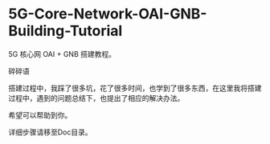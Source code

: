 # 5G-Core-Network-OAI-GNB-Building-Tutorial
5G 核心网 OAI + GNB 搭建教程。

碎碎语

搭建过程中，我踩了很多坑，花了很多时间，也学到了很多东西，在这里我将搭建过程中，遇到的问题总结下，也提出了相应的解决办法。

希望可以帮助到你。

详细步骤请移至Doc目录。
